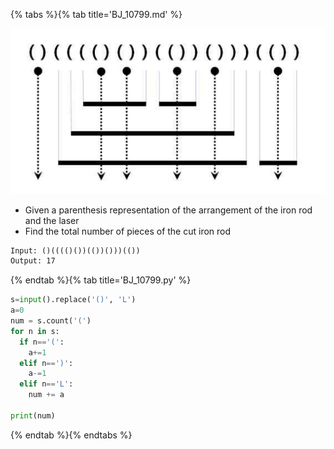 {% tabs %}{% tab title='BJ_10799.md' %}

![BJ_10799](images/20210302_020009.png)

* Given a parenthesis representation of the arrangement of the iron rod and the laser
* Find the total number of pieces of the cut iron rod

```txt
Input: ()(((()())(())()))(())
Output: 17
```

{% endtab %}{% tab title='BJ_10799.py' %}

```py
s=input().replace('()', 'L')
a=0
num = s.count('(')
for n in s:
  if n=='(':
    a+=1
  elif n==')':
    a-=1
  elif n=='L':
    num += a

print(num)
```

{% endtab %}{% endtabs %}
